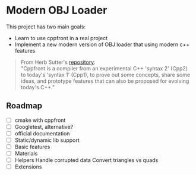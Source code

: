 # Modern OBJ Loader

This project has two main goals:

- Learn to use cppfront in a real project
- Implement a new modern version of OBJ loader that using modern c++ features

> From Herb Sutter's [repository](https://github.com/hsutter/cppfront):  
> "Cppfront is a compiler from an experimental C++ 'syntax 2' (Cpp2) to today's 'syntax 1' (Cpp1), to prove out some concepts, share some ideas, and prototype features that can also be proposed for evolving today's C++."

## Roadmap

- [ ] cmake with cppfront
- [ ] Googletest, alternative?
- [ ] official documentation
- [ ] Static/dynamic lib support
- [ ] Basic features
- [ ] Materials
- [ ] Helpers
  Handle corrupted data
  Convert triangles vs quads
- [ ] Extensions
